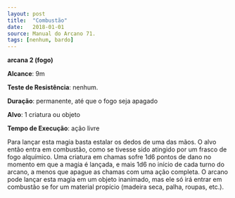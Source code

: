 ```yaml
---
layout: post
title:  "Combustão"
date:   2018-01-01
source: Manual do Arcano 71.
tags: [nenhum, bardo]
---
```


**arcana 2 (fogo)**

**Alcance**: 9m

**Teste de Resistência**: nenhum.

**Duração**: permanente, até que o fogo seja apagado

**Alvo**: 1 criatura ou objeto

**Tempo de Execução**: ação livre

Para lançar esta magia basta estalar os dedos de uma das mãos. O alvo então entra em combustão, como se tivesse sido atingido por um frasco de fogo alquímico. Uma criatura em chamas sofre 1d6 pontos de dano no momento em que a magia é lançada, e mais 1d6 no início de cada turno do arcano, a menos que apague as chamas com uma ação completa.
O arcano pode lançar esta magia em um objeto inanimado, mas ele só irá entrar em combustão se for um material propício (madeira seca, palha, roupas, etc.).
